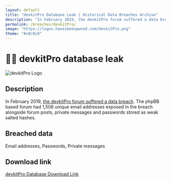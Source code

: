 ```yaml
---
layout: default
title: "devkitPro Database Leak | Historical Data Breaches Archive"
description: "In February 2019, the devkitPro forum suffered a data breach. The phpBB based forum had 1,508 unique email addresses exposed in the breach alongside forum posts, private messages and passwords stored as weak salted hashes."
permalink: /breaches/devkitPro/
image: "https://logos.haveibeenpwned.com/devkitPro.png"
theme: "#c0c0c0"
---
```


# 🧑‍💻 devkitPro database leak

![devkitPro Logo](https://logos.haveibeenpwned.com/devkitPro.png)

## Description

In February 2019, <a href="https://redirect.trace.rip/?url=http://www.welivesecurity.com/2014/06/16/dominos-pizza-hacked/" target="_blank" rel="noopener">the devkitPro forum suffered a data breach</a>. The phpBB based forum had 1,508 unique email addresses exposed in the breach alongside forum posts, private messages and passwords stored as weak salted hashes.

## Breached data

Email addresses, Passwords, Private messages

## Download link

[devkitPro Database Download Link](https://redirect.trace.rip/?url=https://buzzheavier.com/ih0z8kisd9fp)